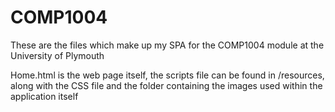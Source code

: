 # COMP1004

These are the files which make up my SPA for the COMP1004 module at the University of Plymouth

Home.html is the web page itself, the scripts file can be found in /resources, along with the CSS file
and the folder containing the images used within the application itself
